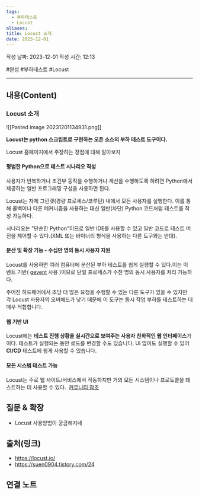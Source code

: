 ```yaml
---
tags:
  - 부하테스트
  - Locust
aliases: 
title: Locust 소개
date: 2023-12-01
---
```

작성 날짜: 2023-12-01
작성 시간: 12:13

#완성 #부하테스트 #Locust

----
## 내용(Content)

### Locust 소개
![[Pasted image 20231201134931.png]]

**Locust는 python 스크립트로 구현하는 오픈 소스의 부하 테스트 도구이다.**

Locust 홈페이지에서 주장하는 장점에 대해 알아보자

#### 평범한 Python으로 테스트 시나리오 작성
사용자가 반복하거나 조건부 동작을 수행하거나 계산을 수행하도록 하려면 Python에서 제공하는 일반 프로그래밍 구성을 사용하면 된다.

Locust는 자체 그린렛(경량 프로세스/코루틴) 내에서 모든 사용자를 실행한다. 이를 통해 콜백이나 다른 메커니즘을 사용하는 대신 일반(차단) Python 코드처럼 테스트를 작성 가능하다.

시나리오는 "단순한 Python"이므로 일반 IDE를 사용할 수 있고 일반 코드로 테스트 버전을 제어할 수 있다.(XML 또는 바이너리 형식을 사용하는 다른 도구와는 반대).

#### 분산 및 확장 기능 - 수십만 명의 동시 사용자 지원
Locust를 사용하면 여러 컴퓨터에 분산된 부하 테스트를 쉽게 실행할 수 있다.이는 이벤트 기반( [gevent](http://www.gevent.org/) 사용 )이므로 단일 프로세스가 수천 명의 동시 사용자를 처리 가능하다. 

주어진 하드웨어에서 초당 더 많은 요청을 수행할 수 있는 다른 도구가 있을 수 있지만 각 Locust 사용자의 오버헤드가 낮기 때문에 이 도구는 동시 작업 부하를 테스트하는 데 매우 적합합니다.


#### 웹 기반 UI
Locust에는 **테스트 진행 상황을 실시간으로 보여주는 사용자 친화적인 웹 인터페이스**가 이다. 테스트가 실행되는 동안 로드를 변경할 수도 있습니다. UI 없이도 실행할 수 있어 **CI/CD** 테스트에 쉽게 사용할 수 있습니다.


#### 모든 시스템 테스트 가능
Locust는 주로 웹 사이트/서비스에서 작동하지만 거의 모든 시스템이나 프로토콜을 테스트하는 데 사용할 수 있다.  [커뮤니티 참조](https://github.com/SvenskaSpel/locust-plugins#users)


## 질문 & 확장

- Locust 사용방법이 궁금해지네

## 출처(링크)
- https://locust.io/
- https://suen0904.tistory.com/24

## 연결 노트










